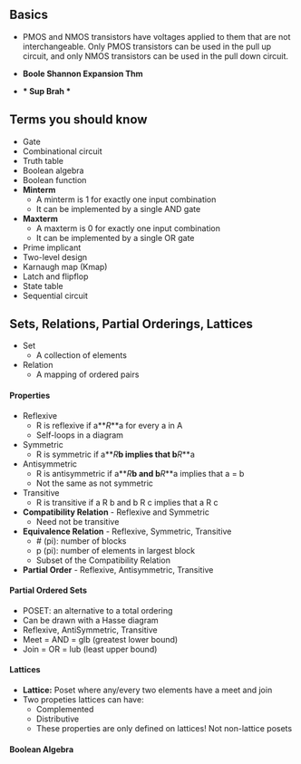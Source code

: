 ## Basics
- PMOS and NMOS transistors have voltages applied to them that are not interchangeable. Only PMOS transistors can be used in the pull up circuit, and only NMOS transistors can be used in the pull down circuit.

- **Boole Shannon Expansion Thm**
- __* Sup Brah *__


## Terms you should know
- Gate
- Combinational circuit
- Truth table
- Boolean algebra
- Boolean function
- **Minterm**
  - A minterm is 1 for exactly one input combination
  - It can be implemented by a single AND gate
- **Maxterm**
  - A maxterm is 0 for exactly one input combination
  - It can be implemented by a single OR gate
- Prime implicant
- Two-level design
- Karnaugh map (Kmap)
- Latch and flipflop
- State table
- Sequential circuit

## Sets, Relations, Partial Orderings, Lattices
- Set
  - A collection of elements
- Relation
  - A mapping of ordered pairs

#### Properties
- Reflexive
  - R is reflexive if a**_R_**a for every a in A
  - Self-loops in a diagram
- Symmetric
  - R is symmetric if a**_R_**b implies that b**_R_**a
- Antisymmetric
  - R is antisymmetric if a**_R_**b and b**_R_**a implies that a = b
  - Not the same as not symmetric
- Transitive
  - R is transitive if a R b and b R c implies that a R c
- **Compatibility Relation** - Reflexive and Symmetric
  - Need not be transitive
- **Equivalence Relation** - Reflexive, Symmetric, Transitive
  - \# (pi): number of blocks
  - p (pi): number of elements in largest block
  - Subset of the Compatibility Relation
- **Partial Order** - Reflexive, Antisymmetric, Transitive

#### Partial Ordered Sets
- POSET: an alternative to a total ordering
- Can be drawn with a Hasse diagram
- Reflexive, AntiSymmetric, Transitive
- Meet = AND = glb (greatest lower bound)
- Join = OR = lub (least upper bound)

#### Lattices
- **Lattice:** Poset where any/every two elements have a meet and join
- Two propeties lattices can have:
  - Complemented
  - Distributive
  - These properties are only defined on lattices!  Not non-lattice posets

#### Boolean Algebra
